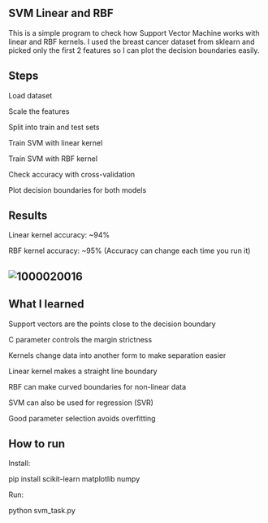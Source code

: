 ## SVM Linear and RBF ##


This is a simple program to check how Support Vector Machine works with linear and RBF kernels.
I used the breast cancer dataset from sklearn and picked only the first 2 features so I can plot the decision boundaries easily.

## Steps

Load dataset

Scale the features

Split into train and test sets

Train SVM with linear kernel

Train SVM with RBF kernel

Check accuracy with cross-validation

Plot decision boundaries for both models


## Results

Linear kernel accuracy: ~94%

RBF kernel accuracy: ~95%
(Accuracy can change each time you run it)

## ![1000020016](https://github.com/user-attachments/assets/eca419df-3c90-40b6-b804-f3a2cbacbb84)



## What I learned

Support vectors are the points close to the decision boundary

C parameter controls the margin strictness

Kernels change data into another form to make separation easier

Linear kernel makes a straight line boundary

RBF can make curved boundaries for non-linear data

SVM can also be used for regression (SVR)

Good parameter selection avoids overfitting



## How to run

Install:

pip install scikit-learn matplotlib numpy

Run:

python svm_task.py

